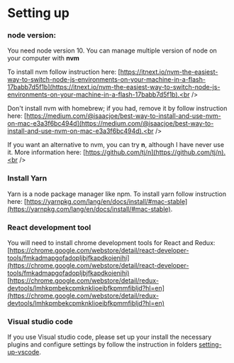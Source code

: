 # Setting up


### node version:
You need node version 10.
You can manage multiple version of node on your computer with **nvm**

To install nvm follow instruction here: [https://itnext.io/nvm-the-easiest-way-to-switch-node-js-environments-on-your-machine-in-a-flash-17babb7d5f1b](https://itnext.io/nvm-the-easiest-way-to-switch-node-js-environments-on-your-machine-in-a-flash-17babb7d5f1b).<br />

Don't install nvm with homebrew; if you had, remove it by follow instruction here: [https://medium.com/@isaacjoe/best-way-to-install-and-use-nvm-on-mac-e3a3f6bc494d](https://medium.com/@isaacjoe/best-way-to-install-and-use-nvm-on-mac-e3a3f6bc494d).<br />

If you want an alternative to nvm, you can try **n**, although I have never use it. More information here: [https://github.com/tj/n](https://github.com/tj/n).<br />

### Install Yarn
Yarn is a node package manager like npm.
To install yarn follow instruction here: [https://yarnpkg.com/lang/en/docs/install/#mac-stable](https://yarnpkg.com/lang/en/docs/install/#mac-stable).


### React development tool

You will need to install chrome development tools for React and Redux:
[https://chrome.google.com/webstore/detail/react-developer-tools/fmkadmapgofadopljbjfkapdkoienihi](https://chrome.google.com/webstore/detail/react-developer-tools/fmkadmapgofadopljbjfkapdkoienihi)
[https://chrome.google.com/webstore/detail/redux-devtools/lmhkpmbekcpmknklioeibfkpmmfibljd?hl=en](https://chrome.google.com/webstore/detail/redux-devtools/lmhkpmbekcpmknklioeibfkpmmfibljd?hl=en)


### Visual studio code

If you use Visual studio code, please set up your install the necessary plugins and configure settings
 by follow the instruction in folders [setting-up-vscode](./setting-up-vscode/).
